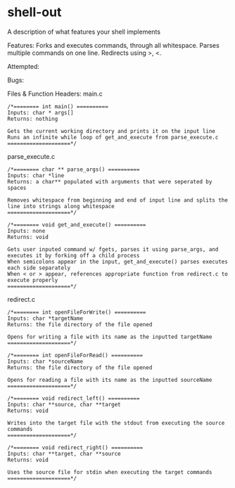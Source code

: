 # shell-out


A description of what features your shell implements


Features:
	Forks and executes commands, through all whitespace.
	Parses multiple commands on one line.
	Redirects using >, <.

Attempted:

Bugs:

Files & Function Headers:
main.c

  	/*======== int main() ==========
    Inputs: char * args[]
    Returns: nothing
    
    Gets the current working directory and prints it on the input line
    Runs an infinite while loop of get_and_execute from parse_execute.c
    ====================*/

parse_execute.c

  	/*======== char ** parse_args() ==========
    Inputs: char *line
    Returns: a char** populated with arguments that were seperated by spaces
    
    Removes whitespace from beginning and end of input line and splits the line into strings along whitespace
    ====================*/

  	/*======== void get_and_execute() ==========
    Inputs: none
    Returns: void
    
    Gets user inputed command w/ fgets, parses it using parse_args, and executes it by forking off a child process
    When semicolons appear in the input, get_and_execute() parses executes each side separately
    When < or > appear, references appropriate function from redirect.c to execute properly
    ====================*/

redirect.c

  	/*======== int openFileForWrite() ==========
    Inputs: char *targetName
    Returns: the file directory of the file opened
    
    Opens for writing a file with its name as the inputted targetName
    ====================*/
    
    /*======== int openFileForRead() ==========
    Inputs: char *sourceName
    Returns: the file directory of the file opened
    
    Opens for reading a file with its name as the inputted sourceName
    ====================*/
    
    /*======== void redirect_left() ==========
    Inputs: char **source, char **target
    Returns: void
    
    Writes into the target file with the stdout from executing the source commands
    ====================*/

    /*======== void redirect_right() ==========
    Inputs: char **target, char **source
    Returns: void
    
    Uses the source file for stdin when executing the target commands
    ====================*/
